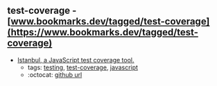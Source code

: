 test-coverage - [www.bookmarks.dev/tagged/test-coverage](https://www.bookmarks.dev/tagged/test-coverage)
---
* [Istanbul, a JavaScript test coverage tool.](https://istanbul.js.org/)
    * tags: [testing](../tags/testing.md), [test-coverage](../tags/test-coverage.md), [javascript](../tags/javascript.md)
    * :octocat: [github url](https://github.com/istanbuljs)
